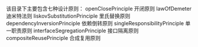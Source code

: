 该目录下主要包含七种设计原则：
openClosePrinciple            开闭原则
lawOfDemeter                  迪米特法则
liskovSubstitutionPrinciple   里氏替换原则
dependencyInversionPrinciple  依赖倒转原则
singleResponsibilityPrinciple 单一职责原则
interfaceSegregationPrinciple 接口隔离原则
compositeReusePrinciple       合成复用原则


